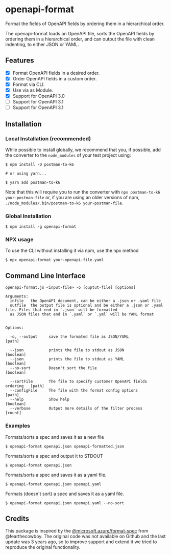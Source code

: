 # openapi-format

Format the fields of OpenAPI fields by ordering them in a hierarchical order.

The openapi-format loads an OpenAPI file, sorts the OpenAPI fields by ordering them in a hierarchical order, and can
output the file with clean indenting, to either JSON or YAML.

## Features

- [x] Format OpenAPI fields in a desired order.
- [x] Order OpenAPI fields in a custom order.
- [x] Format via CLI.
- [x] Use via as Module.
- [x] Support for OpenAPI 3.0
- [ ] Support for OpenAPI 3.1
- [ ] Support for OpenAPI 3.1

## Installation

### Local Installation (recommended)

While possible to install globally, we recommend that you, if possible, add the converter to the `node_modules` of your test project using:

```shell
$ npm install -D postman-to-k6

# or using yarn...

$ yarn add postman-to-k6
```

Note that this will require you to run the converter with `npx postman-to-k6 your-postman-file` or, if you are using an older versions of npm, `./node_modules/.bin/postman-to-k6 your-postman-file`.

### Global Installation

```shell
$ npm install -g openapi-format
```

### NPX usage

To use the CLI without installing it via npm, use the npx method

```shell
$ npx openapi-format your-openapi-file.yaml

```

## Command Line Interface

```
openapi-format.js <input-file> -o [ouptut-file] [options]

Arguments:
  infile   the OpenAPI document, can be either a .json or .yaml file
  outfile  the output file is optional and be either a .json or .yaml file. Files that end in `.json` will be formatted 
  as JSON files that end in `.yaml` or `.yml` will be YAML format
  

Options:

  -o, --output     save the formated file as JSON/YAML                    [path]
  
  --json           prints the file to stdout as JSON                   [boolean]
  --json           prints the file to stdout as YAML                   [boolean]
  --no-sort        Doesn't sort the file                               [boolean]

  --sortFile       The file to specify customer OpenAPI fields ordering   [path]
  --configFile     The file with the format config options                [path]
  --help           Show help                                           [boolean]
  --verbose        Output more details of the filter process             [count]
```

### Examples

Formats/sorts a spec and saves it as a new file

```shell
$ openapi-format openapi.json openapi-formatted.json
```

Formats/sorts a spec and output it to STDOUT

```shell
$ openapi-format openapi.json
```

Formats/sorts a spec and saves it as a yaml file.

```shell
$ openapi-format openapi.json openapi.yaml
```

Formats (doesn't sort) a spec and saves it as a yaml file.

```shell
$ openapi-format openapi.json openapi.yaml --no-sort
```

## Credits

This package is inspired by
the [@microsoft.azure/format-spec](https://www.npmjs.com/package/@microsoft.azure/format-spec) from @fearthecowboy. The
original code was not available on Github and the last update was 3 years ago, so to improve support and extend it we
tried to reproduce the original functionality.
